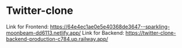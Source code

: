 # Twitter-clone

Link for Frontend: https://64e4ec1ae0e5e40368de3647--sparkling-moonbeam-dd6113.netlify.app/
Link for Backend: https://twitter-clone-backend-production-c784.up.railway.app/
